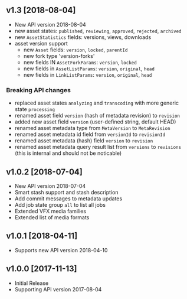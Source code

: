 ## v1.3 [2018-08-04]

  * New API version 2018-08-04
  * new asset states: `published`, `reviewing`, `approved`, `rejected`, `archived`
  * new `AssetStatistics` fields: versions, views, downloads
  * asset version support
    - new `Asset` fields: `version`, `locked`, `parentId`
    - new fork type 'version-forks'
    - new fields IN `AssetForkParams`: `version`, `locked`
    - new fields in `AssetListParams`: `version`, `original`, `head`
    - new fields in `LinkListParams`: `version`, `original`, `head`

### Breaking API changes

- replaced asset states `analyzing` and `transcoding` with more generic state `processing`
- renamed asset field `version` (hash of metadata revision) to `revision`
- added new asset field `version` (user-defined string, default HEAD)
- renamed asset metadata type from `MetaVersion` to `MetaRevision`
- renamed asset metadata id field from `versionId` to `revisionId`
- renamed asset metadata (hash) field `version` to `revision`
- renamed asset metadata query result list from `versions` to `revisions` (this is internal and should not be noticable)

## v1.0.2 [2018-07-04]

  * New API version 2018-07-04
  * Smart stash support and stash description
  * Add commit messages to metadata updates
  * Add job state group `all` to list all jobs
  * Extended VFX media families
  * Extended list of media formats

## v1.0.1 [2018-04-11]

  * Supports new API version 2018-04-10

## v1.0.0 [2017-11-13]

  * Initial Release
  * Supporting API version 2017-08-04
